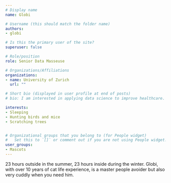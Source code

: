 ```yaml
---
# Display name
name: Globi

# Username (this should match the folder name)
authors:
- globi

# Is this the primary user of the site?
superuser: false

# Role/position
role: Senior Data Masseuse

# Organizations/Affiliations
organizations:
- name: University of Zurich
  url: ""

# Short bio (displayed in user profile at end of posts)
# bio: I am interested in applying data science to improve healthcare.

interests:
- Sleeping
- Hunting birds and mice
- Scratching trees


# Organizational groups that you belong to (for People widget)
#   Set this to `[]` or comment out if you are not using People widget.
user_groups:
- Mascots
---
```


23 hours outside in the summer, 23 hours inside during the winter. 
Globi, with over 10 years of cat life experience, is a master people avoider but also very cuddly when you need him.
